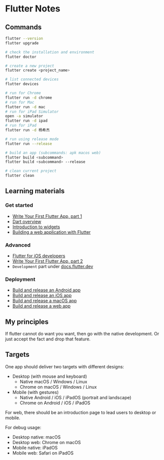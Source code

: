 # Flutter Notes

## Commands

```sh
flutter --version
flutter upgrade

# check the installation and environment
flutter doctor
```

```sh
# create a new project
flutter create <project_name>

# list connected devices
flutter devices

# run for Chrome
flutter run -d chrome
# run for Mac
flutter run -d mac
# run for iPad Simulator
open -a simulator
flutter run -d ipad
# run for iPad
flutter run -d 杨希杰

# run using release mode
flutter run --release

# build an app (subcommands: apk macos web)
flutter build <subcommand>
flutter build <subcommand> --release

# clean current project
flutter clean
```

## Learning materials

### Get started

- [Write Your First Flutter App, part 1](https://codelabs.developers.google.com/codelabs/first-flutter-app-pt1/#0)
- [Dart overview](https://dart.dev/overview)
- [Introduction to widgets](https://docs.flutter.dev/development/ui/widgets-intro)
- [Building a web application with Flutter](https://docs.flutter.dev/get-started/web)

### Advanced

- [Flutter for iOS developers](https://docs.flutter.dev/get-started/flutter-for/ios-devs)
- [Write Your First Flutter App, part 2](https://codelabs.developers.google.com/codelabs/first-flutter-app-pt2#0)
- `Development` part under [docs.flutter.dev](https://docs.flutter.dev)

### Deployment

- [Build and release an Android app](https://docs.flutter.dev/deployment/android)
- [Build and release an iOS app](https://docs.flutter.dev/deployment/ios)
- [Build and release a macOS app](https://docs.flutter.dev/deployment/macos)
- [Build and release a web app](https://docs.flutter.dev/deployment/web)

## My principles

If flutter cannot do want you want, then go with the native development. Or just accept the fact and drop that feature.

## Targets

One app should deliver two targets with different designs:

- Desktop (with mouse and keyboard)
    - Native macOS / Windows / Linux
    - Chrome on macOS / Windows / Linux
- Mobile (with gestures)
    - Native Android / iOS / iPadOS (portrait and landscape)
    - Chrome on Android / iOS / iPadOS

For web, there should be an introduction page to lead users to desktop or mobile.

For debug usage:

- Desktop native: macOS
- Desktop web: Chrome on macOS
- Mobile native: iPadOS
- Mobile web: Safari on iPadOS
